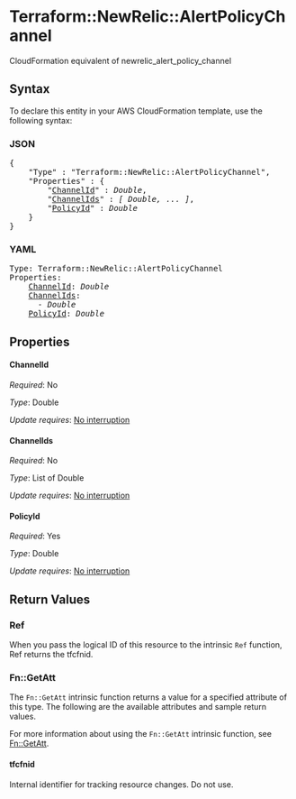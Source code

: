 # Terraform::NewRelic::AlertPolicyChannel

CloudFormation equivalent of newrelic_alert_policy_channel

## Syntax

To declare this entity in your AWS CloudFormation template, use the following syntax:

### JSON

<pre>
{
    "Type" : "Terraform::NewRelic::AlertPolicyChannel",
    "Properties" : {
        "<a href="#channelid" title="ChannelId">ChannelId</a>" : <i>Double</i>,
        "<a href="#channelids" title="ChannelIds">ChannelIds</a>" : <i>[ Double, ... ]</i>,
        "<a href="#policyid" title="PolicyId">PolicyId</a>" : <i>Double</i>
    }
}
</pre>

### YAML

<pre>
Type: Terraform::NewRelic::AlertPolicyChannel
Properties:
    <a href="#channelid" title="ChannelId">ChannelId</a>: <i>Double</i>
    <a href="#channelids" title="ChannelIds">ChannelIds</a>: <i>
      - Double</i>
    <a href="#policyid" title="PolicyId">PolicyId</a>: <i>Double</i>
</pre>

## Properties

#### ChannelId

_Required_: No

_Type_: Double

_Update requires_: [No interruption](https://docs.aws.amazon.com/AWSCloudFormation/latest/UserGuide/using-cfn-updating-stacks-update-behaviors.html#update-no-interrupt)

#### ChannelIds

_Required_: No

_Type_: List of Double

_Update requires_: [No interruption](https://docs.aws.amazon.com/AWSCloudFormation/latest/UserGuide/using-cfn-updating-stacks-update-behaviors.html#update-no-interrupt)

#### PolicyId

_Required_: Yes

_Type_: Double

_Update requires_: [No interruption](https://docs.aws.amazon.com/AWSCloudFormation/latest/UserGuide/using-cfn-updating-stacks-update-behaviors.html#update-no-interrupt)

## Return Values

### Ref

When you pass the logical ID of this resource to the intrinsic `Ref` function, Ref returns the tfcfnid.

### Fn::GetAtt

The `Fn::GetAtt` intrinsic function returns a value for a specified attribute of this type. The following are the available attributes and sample return values.

For more information about using the `Fn::GetAtt` intrinsic function, see [Fn::GetAtt](https://docs.aws.amazon.com/AWSCloudFormation/latest/UserGuide/intrinsic-function-reference-getatt.html).

#### tfcfnid

Internal identifier for tracking resource changes. Do not use.

